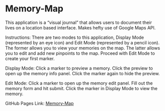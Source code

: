 # Memory-Map

This application is a “visual journal” that allows users to document their lives on a location based interface. Makes hefty use of Google Maps API.

Instructions: There are two modes to this application, Display Mode (represented by an eye icon) and Edit Mode (represented by a pencil icon). The former allows you to view your memories on the map. The latter allows you to edit and add new pinpoints to the map. Proceed with Edit Mode to create your first marker.

Display Mode: Click a marker to preview a memory. Click the preview to open up the memory info panel. Click the marker again to hide the preview.

Edit Mode: Click a marker to open up the memory edit panel. Fill out the memory form and hit submit. Click the marker in Display Mode to view the memory.

GitHub Pages Link: [Memory-Map](https://memory-map.github.io/Main/)